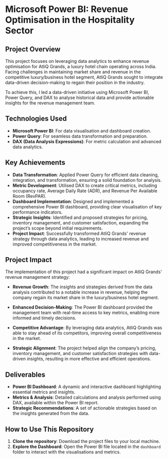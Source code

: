 # Microsoft Power BI: Revenue Optimisation in the Hospitality Sector

## Project Overview

This project focuses on leveraging data analytics to enhance revenue optimisation for AtliQ Grands, a luxury hotel chain operating across India. Facing challenges in maintaining market share and revenue in the competitive luxury/business hotel segment, AtliQ Grands sought to integrate data-driven decision-making to regain their position in the industry.

To achieve this, I led a data-driven initiative using Microsoft Power BI, Power Query, and DAX to analyse historical data and provide actionable insights for the revenue management team.

## Technologies Used

- **Microsoft Power BI**: For data visualisation and dashboard creation.
- **Power Query**: For seamless data transformation and preparation.
- **DAX (Data Analysis Expressions)**: For metric calculation and advanced data analytics.

## Key Achievements

- **Data Transformation**: Applied Power Query for efficient data cleaning, integration, and transformation, ensuring a solid foundation for analysis.
- **Metric Development**: Utilised DAX to create critical metrics, including occupancy rate, Average Daily Rate (ADR), and Revenue Per Available Room (RevPAR).
- **Dashboard Implementation**: Designed and implemented a comprehensive Power BI dashboard, providing clear visualisation of key performance indicators.
- **Strategic Insights**: Identified and proposed strategies for pricing, inventory management, and customer satisfaction, expanding the project’s scope beyond initial requirements.
- **Project Impact**: Successfully transformed AtliQ Grands' revenue strategy through data analytics, leading to increased revenue and improved competitiveness in the market.

## Project Impact

The implementation of this project had a significant impact on AtliQ Grands' revenue management strategy:

- **Revenue Growth**: The insights and strategies derived from the data analysis contributed to a notable increase in revenue, helping the company regain its market share in the luxury/business hotel segment.
  
- **Enhanced Decision-Making**: The Power BI dashboard provided the management team with real-time access to key metrics, enabling more informed and timely decisions.

- **Competitive Advantage**: By leveraging data analytics, AtliQ Grands was able to stay ahead of its competitors, improving overall competitiveness in the market.

- **Strategic Alignment**: The project helped align the company’s pricing, inventory management, and customer satisfaction strategies with data-driven insights, resulting in more effective and efficient operations.

## Deliverables

- **Power BI Dashboard**: A dynamic and interactive dashboard highlighting essential metrics and insights.
- **Metrics & Analysis**: Detailed calculations and analysis performed using DAX, available within the Power BI report.
- **Strategic Recommendations**: A set of actionable strategies based on the insights generated from the data.

## How to Use This Repository

1. **Clone the repository**: Download the project files to your local machine.
2. **Explore the Dashboard**: Open the Power BI file located in the `dashboard` folder to interact with the visualisations and metrics.
